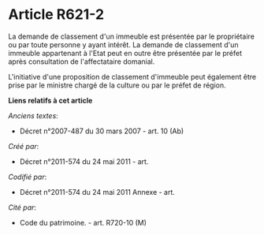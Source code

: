 # Article R621-2

La demande de classement d'un immeuble est présentée par le propriétaire ou par toute personne y ayant intérêt. La demande de
classement d'un immeuble appartenant à l'Etat peut en outre être présentée par le préfet après consultation de l'affectataire
domanial.

L'initiative d'une proposition de classement d'immeuble peut également être prise par le ministre chargé de la culture ou par
le préfet de région.

**Liens relatifs à cet article**

_Anciens textes_:

  - Décret n°2007-487 du 30 mars 2007 - art. 10 (Ab)

_Créé par_:

  - Décret n°2011-574 du 24 mai 2011  - art.

_Codifié par_:

  - Décret n°2011-574 du 24 mai 2011 Annexe - art.

_Cité par_:

  - Code du patrimoine. - art. R720-10 (M)
